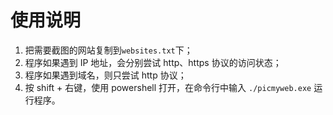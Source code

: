 # 使用说明

1. 把需要截图的网站复制到`websites.txt`下；
2. 程序如果遇到 IP 地址，会分别尝试 http、https 协议的访问状态；
3. 程序如果遇到域名，则只尝试 http 协议；
4. 按 shift + 右键，使用 powershell 打开，在命令行中输入 `./picmyweb.exe` 运行程序。